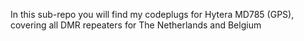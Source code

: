 In this sub-repo you will find my codeplugs for Hytera MD785 (GPS), covering all DMR repeaters for The Netherlands and Belgium
